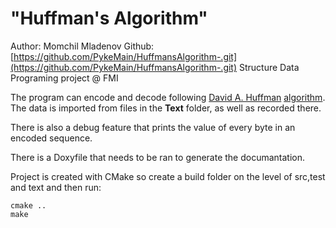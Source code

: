 # "Huffman's Algorithm"

Author: Momchil Mladenov
Github: [https://github.com/PykeMain/HuffmansAlgorithm-.git](https://github.com/PykeMain/HuffmansAlgorithm-.git)
Structure Data Programing project @ FMI

The program can encode and decode following [David A. Huffman](https://en.wikipedia.org/wiki/David_A._Huffman) [algorithm](https://en.wikipedia.org/wiki/Huffman_coding). The data is imported from files in the **Text** folder, as well as recorded there.


There is also a debug feature that prints the value of every byte in an encoded sequence.

There is a Doxyfile that needs to be ran to generate the documantation.

Project is created with CMake so create a build folder on the level of src,test and text and then run:
```
cmake .. 
make
```

